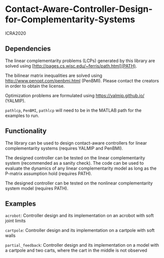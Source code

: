 # Contact-Aware-Controller-Design-for-Complementarity-Systems
ICRA2020

## Dependencies
The linear complementarity problems (LCPs) generated by this library are solved using [http://pages.cs.wisc.edu/~ferris/path.html](PATH). 

The bilinear matrix inequalities are solved using http://www.penopt.com/penbmi.html (PenBMI). Please contact the creators in order to obtain the license.

Optimization problems are formulated using https://yalmip.github.io/ (YALMIP).

`pathlcp`, `PenBMI`, `pathlcp` will need to be in the MATLAB path for the examples to run.

## Functionality
The library can be used to design contact-aware controllers for linear complementarity systems (requires YALMIP and PenBMI).

The designed controller can be tested on the linear complementarity system (recommended as a sanity check). The code can be used to evaluate the dynamics of any linear complementarity model as long as the P-matrix assumption hold (requires PATH).

The designed controller can be tested on the nonlinear complementarity system model (requires PATH).

## Examples
`acrobot`: Controller design and its implementation on an acrobot with soft joint limits

`cartpole`: Controller design and its implementation on a cartpole with soft walls

`partial_feedback`: Controller design and its implementation on a model with a cartpole and two carts, where the cart in the middle is not observed


